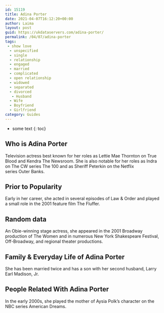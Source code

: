 ```yaml
---
id: 15119
title: Adina Porter
date: 2021-04-07T16:12:20+00:00
author: Laima
layout: post
guid: https://ukdataservers.com/adina-porter/
permalink: /04/07/adina-porter
tags:
 - show love
  - unspecified
  - single
  - relationship
  - engaged
  - married
  - complicated
  - open relationship
  - widowed
  - separated
  - divorced
   - Husband
  - Wife
  - Boyfriend
  - Girlfriend
category: Guides
---
```


* some text
{: toc}


## Who is Adina Porter
                  
                  
                  
Television actress best known for her roles as Lettie Mae Thornton on True Blood and Kendra The Newsroom. She is also notable for her roles as Indra on The CW series The 100 and as Sheriff Peterkin on the Netflix series Outer Banks. 
                  
              
            
              
            
                
                
                
## Prior to Popularity
                  
                  
                  
Early in her career, she acted in several episodes of Law & Order and played a small role in the 2001 feature film The Fluffer.
                  
              
            
              
            
                
                
                
## Random data
                  
                  
                  
An Obie-winning stage actress, she appeared in the 2001 Broadway production of The Women and in numerous New York Shakespeare Festival, Off-Broadway, and regional theater productions.
                  
              
            
              
            
                
                
                
## Family & Everyday Life of Adina Porter
                  
                  
                  
She has been married twice and has a son with her second husband, Larry Earl Madison, Jr. 
                  
              
            
              
            
                
                
                
## People Related With Adina Porter
                  
                  
                  
In the early 2000s, she played the mother of Aysia Polk&#8217;s character on the NBC series American Dreams.
                  
              
            
              
            
                
              
            
              
              
            
            
              
            
          
          
          
